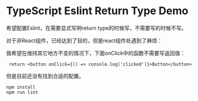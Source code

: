 TypeScript Eslint Return Type Demo
============================================

希望配置Eslint，在需要显式写明return type的时候写，不需要写的时候不写。

对于非React组件，已经达到了目的，但是react组件处遇到了麻烦：

我希望在维持其它地方不变的情况下，下面onClick中的函数不需要写返回值：

```
 return <button onClick={() => console.log('clicked')}>Button</button>
```

但是目前还没有找到合适的配置。

```
npm install
npm run lint
```
